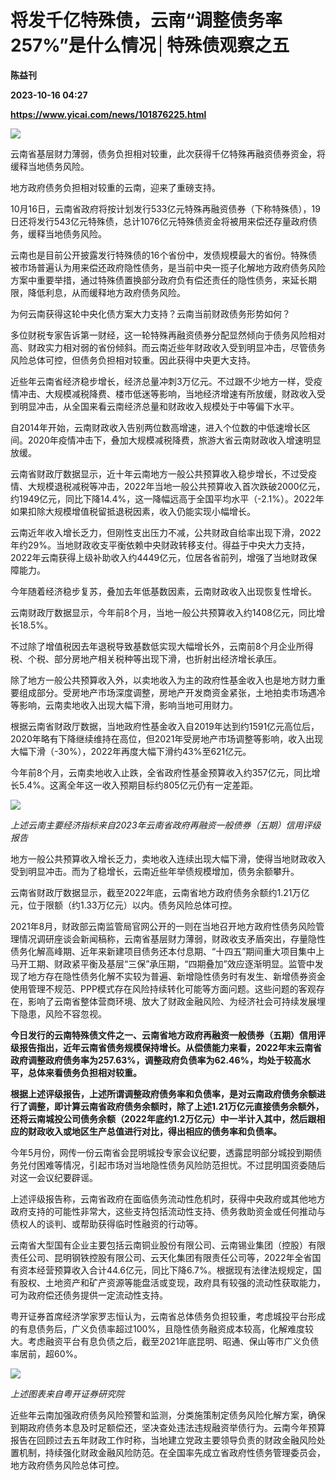 # 将发千亿特殊债，云南“调整债务率257%”是什么情况│特殊债观察之五
**陈益刊**

**2023-10-16 04:27**

**https://www.yicai.com/news/101876225.html**

![](https://imgcdn.yicai.com/uppics/slides/2023/10/2f9c67ef4f25d3c4d407375d77204ac4.jpg)

云南省基层财力薄弱，债务负担相对较重，此次获得千亿特殊再融资债券资金，将缓释当地债务风险。

地方政府债务负担相对较重的云南，迎来了重磅支持。

10月16日，云南省政府将按计划发行533亿元特殊再融资债券（下称特殊债），19日还将发行543亿元特殊债，总计1076亿元特殊债资金将被用来偿还存量政府债务，缓释当地债务风险。

云南也是目前公开披露发行特殊债的16个省份中，发债规模最大的省份。特殊债被市场普遍认为用来偿还政府隐性债务，是当前中央一揽子化解地方政府债务风险方案中重要举措，通过特殊债置换部分政府负有偿还责任的隐性债务，来延长期限，降低利息，从而缓释地方政府债务风险。

为何云南获得这轮中央化债方案大力支持？云南当前财政债务形势如何？

多位财税专家告诉第一财经，这一轮特殊再融资债券分配显然倾向于债务风险相对高、财政实力相对弱的省份倾斜。而云南近些年财政收入受到明显冲击，尽管债务风险总体可控，但债务负担相对较重。因此获得中央更大支持。

近些年云南省经济稳步增长，经济总量冲刺3万亿元。不过跟不少地方一样，受疫情冲击、大规模减税降费、楼市低迷等影响，当地经济增速有所放缓，财政收入受到明显冲击，从全国来看云南经济总量和财政收入规模处于中等偏下水平。

自2014年开始，云南财政收入告别两位数高增速，进入个位数的中低速增长区间。2020年疫情冲击下，叠加大规模减税降费，旅游大省云南财政收入增速明显放缓。

云南省财政厅数据显示，近十年云南地方一般公共预算收入稳步增长，不过受疫情、大规模退税减税等冲击，2022年当地一般公共预算收入首次跌破2000亿元，约1949亿元，同比下降14.4%，这一降幅远高于全国平均水平（-2.1%）。2022年如果扣除大规模增值税留抵退税因素，收入仍能实现小幅增长。

云南近年收入增长乏力，但刚性支出压力不减，公共财政自给率出现下滑，2022年约29%。当地财政收支平衡依赖中央财政转移支付。得益于中央大力支持，2022年云南获得上级补助收入约4449亿元，位居各省前列，增强了当地财政保障能力。

今年随着经济稳步复苏，叠加去年低基数因素，云南财政收入出现恢复性增长。

云南财政厅数据显示，今年前8个月，当地一般公共预算收入约1408亿元，同比增长18.5%。

不过除了增值税因去年退税导致基数低实现大幅增长外，云南前8个月企业所得税、个税、部分房地产相关税种等出现下滑，也折射出经济增长承压。

除了地方一般公共预算收入外，以卖地收入为主的政府性基金收入也是地方财力重要组成部分。受房地产市场深度调整，房地产开发商资金紧张，土地拍卖市场遇冷等影响，云南卖地收入出现大幅下滑，影响当地可用财力。

根据云南省财政厅数据，当地政府性基金收入自2019年达到约1591亿元高位后，2020年略有下降继续维持在高位，但2021年受房地产市场调整等影响，收入出现大幅下滑（-30%），2022年再度大幅下滑约43%至621亿元。

今年前8个月，云南卖地收入止跌，全省政府性基金预算收入约357亿元，同比增长5.4%。这离全年这一收入预期目标约805亿元仍有一定差距。

![](https://imgcdn.yicai.com/uppics/images/2023/10/cbf74e54d622cd36ca917f7df6bc1c61.jpg)

_上述云南主要经济指标来自2023年云南省政府再融资一般债券（五期）信用评级报告_

地方一般公共预算收入增长乏力，卖地收入连续出现大幅下滑，使得当地财政收入受到明显冲击。而为了稳增长，云南近些年举债规模增加，债务余额攀升。

云南省财政厅数据显示，截至2022年底，云南省地方政府债务余额约1.21万亿元，位于限额（约1.33万亿元）以内。债务风险总体可控。

2021年8月，财政部云南监管局官网公开的一则在当地召开地方政府性债务风险管理情况调研座谈会新闻稿称，云南省基层财力薄弱，财政收支矛盾突出，存量隐性债务化解高峰期、近年来新建项目债务还本付息期、“十四五”期间重大项目集中上马开工期、财政紧平衡及基层“三保”承压期，“四期叠加”效应逐渐明显。监管中发现了地方存在隐性债务化解不实较为普遍、新增隐性债务时有发生、新增债券资金使用管理不规范、PPP模式存在风险持续转化可能等方面问题。这些问题的客观存在，影响了云南省整体营商环境、放大了财政金融风险、为经济社会可持续发展埋下隐患，风险不容忽视。

**今日发行的云南特殊债文件之一、云南省地方政府再融资一般债券（五期）信用评级报告指出，近年云南省债务规模保持增长。从偿债能力来看，2022年末云南省政府调整政府债务率为257.63%，调整政府负债率为62.46%，均处于较高水平，总体来看债务负担相对较重。**

**根据上述评级报告，上述所谓调整政府债务率和负债率，是对云南政府债务余额进行了调整，即计算云南省政府债务余额时，除了上述1.21万亿元直接债务余额外，还将云南城投公司债务余额（2022年底约1.2万亿元）中一半计入其中，然后跟相应的财政收入或地区生产总值进行对比，得出相应的债务率和负债率。**

今年5月份，网传一份云南省会昆明城投专家会议纪要，透露昆明部分城投到期债务兑付困难等情况，引起市场对当地隐性债务风险防范担忧。不过昆明国资委随后对这一会议纪要辟谣。

上述评级报告称，云南省政府在面临债务流动性危机时，获得中央政府或其他地方政府支持的可能性非常大，这些支持包括流动性支持、债务救助资金或任何推动与债权人的谈判、或帮助获得临时性融资的行动等。

云南省大型国有企业主要包括云南铜业股份有限公司、云南锡业集团（控股）有限责任公司、昆明钢铁控股有限公司、云天化集团有限责任公司等，2022年全省国有资本经营预算收入合计44.6亿元，同比下降6.7%。根据现有法律法规规定，国有股权、土地资产和矿产资源等能盘活或变现，政府具有较强的流动性获取能力，可为政府偿还债务提供一定流动性支持。

粤开证券首席经济学家罗志恒认为，云南省总体债务负担较重，考虑城投平台形成的有息债务后，广义负债率超过100%，且隐性债务融资成本较高，化解难度较大。考虑融资平台有息负债之后，截至2021年底昆明、昭通、保山等市广义负债率居前，超60%。

![](https://imgcdn.yicai.com/uppics/images/2023/10/b418f796512291cc5ddd9cd461d311fd.jpg)

_上述图表来自粤开证券研究院_

近些年云南加强政府债务风险预警和监测，分类施策制定债务风险化解方案，确保到期政府债务本息及时足额偿还，坚决查处违法违规融资举债行为。云南今年预算报告在回顾过去五年财政工作时称，当地建立党政主要领导负责的财政金融风险处置机制，持续强化财政金融风险防范。在全国率先成立省政府性债务管理委员会，地方政府债务风险总体可控。